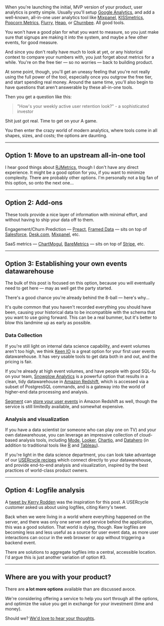 When you're launching the initial, MVP version of your product, user analytics is pretty simple. Usually you'll setup [Google Analytics](http://www.google.com/analytics/), and add a well-known, all-in-one user analytics tool like [Mixpanel](https://mixpanel.com/), [KISSmetrics](https://www.kissmetrics.com/), [Popcorn Metrics](http://www.popcornmetrics.com/), [Flurry](http://www.flurry.com/), [Heap](https://heapanalytics.com/), or [Churnbee](https://churnbee.com). All good tools.

You won't have a good plan for what you want to measure, so you just make sure that signups are making it into the system, and maybe a few other events, for good measure.

And since you don't really have much to look at yet, or any historical context to compare your numbers with, you just forget about metrics for a while. You're on the free tier — so no worries — back to building product.

At some point, though, you'll get an uneasy feeling that you're not really using the full power of the tool, especially once you outgrow the free tier, and start spending real money. Around the same time, you'll also begin to have questions that aren't answerable by these all-in-one tools.

Then you get a question like this:

> "How's your weekly active user retention look?" - a sophisticated investor 

Shit just got real. Time to get on your A game.

You then enter the crazy world of modern analytics, where tools come in all shapes, sizes, and costs; the options are daunting. 

---

## Option 1: Move to an upstream all-in-one tool

I hear good things about [RJMetrics](https://rjmetrics.com/), though I don't have any direct experience. It might be a good option for you, if you want to minimize complexity. There are probably other options. I'm personally not a big fan of this option, so onto the next one...

---

## Option 2: Add-ons

These tools provide a nice layer of information with minimal effort, and without having to ship your data off to them.

Engagement/Churn Prediction — [Preact](http://www.preact.com/), [Framed Data](https://www.framed.io/) — sits on top of [Salesforce](http://www.salesforce.com/), [Desk.com](http://www.desk.com/), [Mixpanel](https://mixpanel.com/), etc.

SaaS metrics — [ChartMogul](https://chartmogul.com/), [BareMetrics](https://baremetrics.com/) — sits on top of [Stripe](https://stripe.com/), etc.

---

## Option 3: Establishing your own events datawarehouse

The bulk of this post is focused on this option, because you will eventually need to get here — may as well get the party started.

There's a good chance you're already behind the 8-ball — here's why...

It's quite common that you haven't recorded everything you should have been, causing your historical data to be incompatible with the schema that you want to use going forward. This can be a real bummer, but it's better to blow this landmine up as early as possible.

### Data Collection

If you're still light on internal data science capability, and event volumes aren't too high, we think [Keen IO](https://keen.io/) is a great option for your first user events datawarehouse. It has very usable tools to get data both in and out, and the pricing is fair.

If you're already at high event volumes, and have people with good SQL-fu on your team, [Snowplow Analytics](http://snowplowanalytics.com/) is a powerful option that results in a clean, tidy datawarehouse in [Amazon Redshift](http://aws.amazon.com/redshift/), which is accessed via a subset of PostgresSQL commands, and is a gateway into the world of higher-end data processing and analysis.

[Segment](https://segment.com/) can [store your user events](https://segment.com/redshift) in Amazon Redshift as well, though the service is still limitedly available, and somewhat expensive.

### Analysis and visualization

If you have a data scientist (or someone who can play one on TV) and your own datawarehouse, you can leverage an impressive collection of cloud-based analysis tools, including [Mode](https://modeanalytics.com/), [Looker](http://www.looker.com/), [Chartio](https://chartio.com/), and [Datahero](https://datahero.com/) (in addition to traditional tools like [R](http://www.r-project.org/) and [Tableau](http://www.tableau.com/)).

If you're light in the data science department, you can look take advantage of our [USERcycle recipes](https://usercycle.com/recipes) which connect directly to your datawarehouse, and provide end-to-end analysis and visualization, inspired by the best practices of world-class product owners.

---

## Option 4: Logfile analysis 

A [tweet by Kerry Rodden](https://twitter.com/kerryrodden/status/579397570100785152) was the inspiration for this post. A USERcycle customer asked us about using logfiles, citing Kerry's tweet.

Back when we were living in a world where everything happened on the server, and there was only one server and service behind the application, this was a good solution. That world is dying, though. Raw logfiles are becoming less and less useful as a source for user event data, as more user interactions can occur in the web browser or app without triggering a backend event.

There are solutions to aggregate logfiles into a central, accessible location. I'd argue this is just another variation of option #3.

---

## Where are you with your product?

There are **a lot more options** available than are discussed avoce.

We're considering offering a service to help you sort through all the options, and optimize the value you get in exchange for your investment (time and money).

Should we? [We'd love to hear your thoughts](mailto:hey@usercycle.com).
